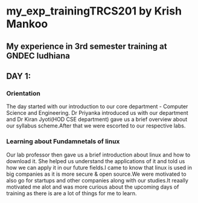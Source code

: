 # my_exp_trainingTRCS201 by Krish Mankoo
## My experience in 3rd semester training at GNDEC ludhiana
## DAY 1:
### Orientation
The day started with our introduction to our core department - Computer Science and Engineering. Dr Priyanka introduced us with our department and Dr Kiran Jyoti(HOD CSE department) gave us a brief overview about our syllabus scheme.After that we were escorted to our respective labs.
### Learning about Fundamnetals of linux
Our lab professor then gave us a brief introduction about linux and how to download it. She helped us understand the applications of it and told us how we can apply it in our future fields.I came to know that linux is used in big companies as it is more secure & open source.We were motivated to also go for startups and other companies along with our studies.It reaally motivated me alot and was more curious about the upcoming days of training as there is are a lot of things for me to learn.
